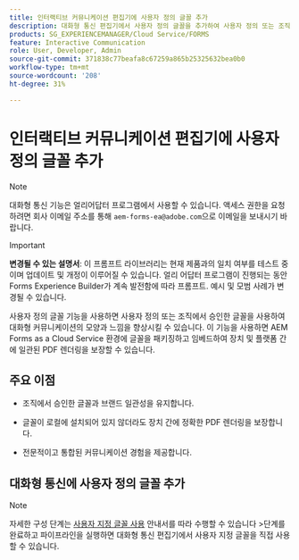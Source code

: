 ```yaml
---
title: 인터랙티브 커뮤니케이션 편집기에 사용자 정의 글꼴 추가
description: 대화형 통신 편집기에서 사용자 정의 글꼴을 추가하여 사용자 정의 또는 조직에서 승인한 글꼴을 사용할 수 있도록 합니다.
products: SG_EXPERIENCEMANAGER/Cloud Service/FORMS
feature: Interactive Communication
role: User, Developer, Admin
source-git-commit: 371838c77beafa8c67259a865b25325632bea0b0
workflow-type: tm+mt
source-wordcount: '208'
ht-degree: 31%

---
```



# 인터랙티브 커뮤니케이션 편집기에 사용자 정의 글꼴 추가

>[!NOTE]
>
> 대화형 통신 기능은 얼리어답터 프로그램에서 사용할 수 있습니다. 액세스 권한을 요청하려면 회사 이메일 주소를 통해 `aem-forms-ea@adobe.com`으로 이메일을 보내시기 바랍니다.

>[!IMPORTANT]
>
> **변경될 수 있는 설명서**: 이 프롬프트 라이브러리는 현재 제품과의 일치 여부를 테스트 중이며 업데이트 및 개정이 이루어질 수 있습니다. 얼리 어답터 프로그램이 진행되는 동안 Forms Experience Builder가 계속 발전함에 따라 프롬프트. 예시 및 모범 사례가 변경될 수 있습니다.

사용자 정의 글꼴 기능을 사용하면 사용자 정의 또는 조직에서 승인한 글꼴을 사용하여 대화형 커뮤니케이션의 모양과 느낌을 향상시킬 수 있습니다. 이 기능을 사용하면 AEM Forms as a Cloud Service 환경에 글꼴을 패키징하고 임베드하여 장치 및 플랫폼 간에 일관된 PDF 렌더링을 보장할 수 있습니다.

## 주요 이점

- 조직에서 승인한 글꼴과 브랜드 일관성을 유지합니다.

- 글꼴이 로컬에 설치되어 있지 않더라도 장치 간에 정확한 PDF 렌더링을 보장합니다.

- 전문적이고 통합된 커뮤니케이션 경험을 제공합니다.

## 대화형 통신에 사용자 정의 글꼴 추가

>[!NOTE]
>
> 자세한 구성 단계는 [사용자 지정 글꼴 사용](https://experienceleague.adobe.com/en/docs/experience-manager-cloud-service/content/forms/using-communications/use-custom-fonts) 안내서를 따라 수행할 수 있습니다
> &#x200B;>단계를 완료하고 파이프라인을 실행하면 대화형 통신 편집기에서 사용자 지정 글꼴을 직접 사용할 수 있습니다.
